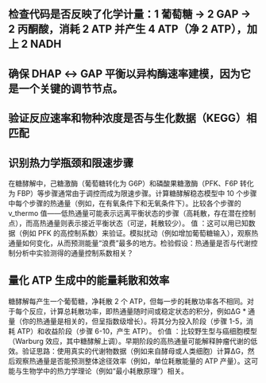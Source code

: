 ## 检查代码是否反映了化学计量：1 葡萄糖 → 2 GAP → 2 丙酮酸，消耗 2 ATP 并产生 4 ATP（净 2 ATP），加上 2 N​​ADH

## 确保 DHAP ↔ GAP 平衡以异构酶速率建模，因为它是一个关键的调节节点。

## 验证反应速率和物种浓度是否与生化数据（KEGG）相匹配


## 识别热力学瓶颈和限速步骤
在糖酵解中，己糖激酶（葡萄糖转化为 G6P）和磷酸果糖激酶（PFK、F6P 转化为 FBP）等步骤通常由于调控而成为限速步骤。计算糖酵解稳态模型中 10 个步骤中每个步骤的热通量（例如，在有氧条件下和无氧条件下）。比较各个步骤的 v_thermo 值——低热通量可能表示远离平衡状态的步骤（高耗散，存在潜在控制点），而高热通量则表示接近平衡状态（可逆，耗散较少）。
值 ：这可以用已知数据（例如 PFK 的高控制系数）来验证。模拟扰动（例如增加葡萄糖输入），观察热通量如何变化，从而预测能量“浪费”最多的地方。检验假设：热通量是否与代谢控制分析中实验测得的通量控制系数相关？

## 量化 ATP 生成中的能量耗散和效率
糖酵解每产生一个葡萄糖，净耗散 2 个 ATP，但每一步的耗散功率各不相同。对于每个反应，计算总耗散功率，即热通量随时间或稳定状态的积分，例如ΔG * 通量（你的热通量是相关的，但呈指数级增长）。将其分为投入阶段（步骤 1-5，消耗 ATP）和收益阶段（步骤 6-10，产生 ATP）。
价值 ：比较野生型与癌细胞模型（Warburg 效应，其中糖酵解上调）。早期阶段的高热通量可能解释肿瘤代谢的低效。验证思路：使用真实的代谢物数据（例如来自酵母或人类细胞）计算ΔG，然后观察热通量是否能预测整体途径效率（例如，单位耗散能量的 ATP 产量）。这可能与生物学中的热力学理论（例如“最小耗散原理”）相关。